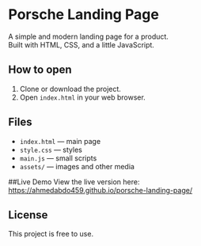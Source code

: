 # Porsche Landing Page

A simple and modern landing page for a product.  
Built with HTML, CSS, and a little JavaScript.

## How to open

1. Clone or download the project.  
2. Open `index.html` in your web browser.

## Files

- `index.html` — main page  
- `style.css` — styles  
- `main.js` — small scripts  
- `assets/` — images and other media

##Live Demo
View the live version here: https://ahmedabdo459.github.io/porsche-landing-page/

## License

This project is free to use.
